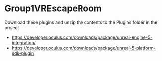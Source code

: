 # Group1VREscapeRoom

Download these plugins and unzip the contents to the Plugins folder in the project

* https://developer.oculus.com/downloads/package/unreal-engine-5-integration/
* https://developer.oculus.com/downloads/package/unreal-5-platform-sdk-plugin
